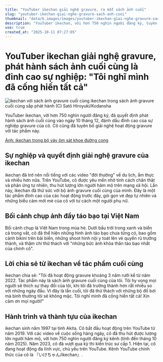 ```yaml
---
title: "YouTuber ikechan giải nghệ gravure, ra mắt sách ảnh cuối"
slug: "youtuber-ikechan-giai-nghe-gravure-sach-anh-cuoi"
thumbnail: "data/6.images/images/youtuber-ikechan-giai-nghe-gravure-sach-anh-cuoi.webp"
description: "YouTuber ikechan, với hơn 750 nghìn người đăng ký, tuyên bố giải nghệ gravure và phát hành sách ảnh cuối cùng, được thực hiện tại Việt Nam."
use: true
created_at: "2025-10-11 07:27:05"
---
```


# YouTuber ikechan giải nghệ gravure, phát hành sách ảnh cuối cùng là đỉnh cao sự nghiệp: "Tôi nghĩ mình đã cống hiến tất cả"

![ikechan với sách ảnh gravure cuối cùng](/images/20251010-00000524-devi-000-1-view.webp)
ikechan trong sách ảnh gravure cuối cùng sắp phát hành (C) Satō Hiroyuki/Kodansha

YouTuber ikechan, với hơn 750 nghìn người đăng ký, đã quyết định phát hành sách ảnh cuối cùng vào ngày 10 tháng 12, đánh dấu đỉnh cao của sự nghiệp gravure của cô. Cô cũng đã tuyên bố giải nghệ hoạt động gravure với tác phẩm này.

[Ảnh: ikechan trong bộ váy ôm sát khoe đường cong](https://deview.co.jp/NewsImage?am_article_id=2411782&am_image_no=2&anc=033&utm_source=headlines.yahoo.co.jp&utm_content=%2Fhl%3Fa%3D20251010-00000524-devi-ent&utm_medium=referral)

## Sự nghiệp và quyết định giải nghệ gravure của ikechan

ikechan đã trở nên nổi tiếng với các video "đời thường" về du lịch, ẩm thực và nhiều hơn nữa. Trên YouTube, cô được yêu mến nhờ tính cách chân thật và phản ứng tự nhiên, thu hút lượng lớn người hâm mộ trên mạng xã hội. Lần này, ikechan đã thử sức với bộ ảnh gravure cuối cùng của mình. Đây là một tác phẩm đỉnh cao của các hoạt động trước đây, gói gọn vẻ đẹp tự nhiên và những biểu cảm mới mẻ của cô với tư cách một người phụ nữ.

## Bối cảnh chụp ảnh đầy táo bạo tại Việt Nam

Bối cảnh chụp là Việt Nam trong mùa hè. Dưới bầu trời trong xanh và biển cả trong vắt, cô đã thể hiện những hình ảnh táo bạo chưa từng có, bao gồm cảnh bikini trên bãi biển, những shoot hình nội y toát lên vẻ quyến rũ trưởng thành, và thậm chí thử thách với "những bức ảnh khỏa thân táo bạo nhất của chính cô".

## Lời chia sẻ từ ikechan về tác phẩm cuối cùng

ikechan chia sẻ: "Tôi đã hoạt động gravure khoảng 3 năm rưỡi kể từ năm 2022. Tác phẩm này là sách ảnh gravure cuối cùng của tôi. Tôi hy vọng mọi người sẽ thích sự thay đổi của tôi, khi tôi đã trưởng thành hơn rất nhiều so với những ngày đầu. Vì đây là lần cuối, tôi đã thử thách với những bộ đồ bơi mà bình thường tôi sẽ không mặc. Tôi nghĩ mình đã cống hiến tất cả! Xin cảm ơn mọi người!"

## Hành trình và thành tựu của ikechan

ikechan sinh năm 1997 tại tỉnh Akita. Cô bắt đầu hoạt động trên YouTube từ năm 2019. Với các video về cuộc sống hàng ngày, cô đã thu hút được lượng lớn người hâm mộ, với hơn 750 nghìn người đăng ký kênh (tính đến tháng 10 năm 2025). Năm 2023, cô đã vượt qua kỳ thi kiến trúc sư cấp 1. Hiện tại, cô đang hoạt động đa lĩnh vực, chủ yếu trên YouTube. Kênh YouTube chính thức của cô là 『いけちゃん/ikechan』.